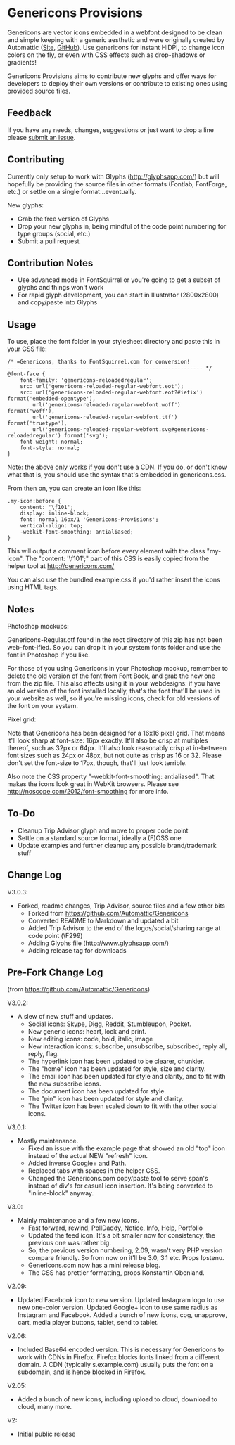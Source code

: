 Genericons Provisions
===

Genericons are vector icons embedded in a webfont designed to be clean and simple keeping with a generic aesthetic and were originally created by Automattic ([Site](http://genericons.com/), [GitHub](https://github.com/Automattic/Genericons)). Use genericons for instant HiDPI, to change icon colors on the fly, or even with CSS effects such as drop-shadows or gradients!

Genericons Provisions aims to contribute new glyphs and offer ways for developers to deploy their own versions or contribute to existing ones using provided source files.


Feedback
---

If you have any needs, changes, suggestions or just want to drop a line please [submit an issue](https://github.com/ActionScripted/Genericons/issues).


Contributing
---

Currently only setup to work with Glyphs (http://glyphsapp.com/) but will hopefully be providing the source files in other formats (Fontlab, FontForge, etc.) or settle on a single format...eventually.

New glyphs:

* Grab the free version of Glyphs
* Drop your new glyphs in, being mindful of the code point numbering for type groups (social, etc.)
* Submit a pull request


Contribution Notes
---

* Use advanced mode in FontSquirrel or you're going to get a subset of glyphs and things won't work
* For rapid glyph development, you can start in Illustrator (2800x2800) and copy/paste into Glyphs


Usage
---

To use, place the font folder in your stylesheet directory and paste this in your CSS file:

    /* =Genericons, thanks to FontSquirrel.com for conversion!
    -------------------------------------------------------------- */
    @font-face {
        font-family: 'genericons-reloadedregular';
        src: url('genericons-reloaded-regular-webfont.eot');
        src: url('genericons-reloaded-regular-webfont.eot?#iefix') format('embedded-opentype'),
            url('genericons-reloaded-regular-webfont.woff') format('woff'),
            url('genericons-reloaded-regular-webfont.ttf') format('truetype'),
            url('genericons-reloaded-regular-webfont.svg#genericons-reloadedregular') format('svg');
        font-weight: normal;
        font-style: normal;
    }

Note: the above only works if you don't use a CDN. If you do, or don't know what that is, you should use the syntax that's embedded in genericons.css.

From then on, you can create an icon like this:

    .my-icon:before {
        content: '\f101';
        display: inline-block;
        font: normal 16px/1 'Genericons-Provisions';
        vertical-align: top;
        -webkit-font-smoothing: antialiased;
    }

This will output a comment icon before every element with the class "my-icon". The "content: '\f101';" part of this CSS is easily copied from the helper tool at http://genericons.com/

You can also use the bundled example.css if you'd rather insert the icons using HTML tags.


Notes
---

Photoshop mockups:

Genericons-Regular.otf found in the root directory of this zip has not been web-font-ified. So you can drop it in your system fonts folder and use the font in Photoshop if you like.

For those of you using Genericons in your Photoshop mockup, remember to delete the old version of the font from Font Book, and grab the new one from the zip file. This also affects using it in your webdesigns: if you have an old version of the font installed locally, that's the font that'll be used in your website as well, so if you're missing icons, check for old versions of the font on your system.

Pixel grid:

Note that Genericons has been designed for a 16x16 pixel grid. That means it'll look sharp at font-size: 16px exactly. It'll also be crisp at multiples thereof, such as 32px or 64px. It'll also look reasonably crisp at in-between font sizes such as 24px or 48px, but not quite as crisp as 16 or 32. Please don't set the font-size to 17px, though, that'll just look terrible.

Also note the CSS property "-webkit-font-smoothing: antialiased". That makes the icons look great in WebKit browsers. Please see http://noscope.com/2012/font-smoothing for more info.

To-Do
---

* Cleanup Trip Advisor glyph and move to proper code point
* Settle on a standard source format, ideally a (F)OSS one
* Update examples and further cleanup any possible brand/trademark stuff


Change Log
---

V3.0.3:

* Forked, readme changes, Trip Advisor, source files and a few other bits
    * Forked from https://github.com/Automattic/Genericons
    * Converted README to Markdown and updated a bit
    * Added Trip Advisor to the end of the logos/social/sharing range at code point (\F299)
    * Adding Glyphs file (http://www.glyphsapp.com/)
    * Adding release tag for downloads


Pre-Fork Change Log
---

(from https://github.com/Automattic/Genericons)

V3.0.2:

* A slew of new stuff and updates.
    * Social icons: Skype, Digg, Reddit, Stumbleupon, Pocket.
    * New generic icons: heart, lock and print.
    * New editing icons: code, bold, italic, image
    * New interaction icons: subscribe, unsubscribe, subscribed, reply all, reply, flag.
    * The hyperlink icon has been updated to be clearer, chunkier.
    * The "home" icon has been updated for style, size and clarity.
    * The email icon has been updated for style and clarity, and to fit with the new subscribe icons.
    * The document icon has been updated for style.
    * The "pin" icon has been updated for style and clarity.
    * The Twitter icon has been scaled down to fit with the other social icons.

V3.0.1:

* Mostly maintenance.
    * Fixed an issue with the example page that showed an old "top" icon instead of the actual NEW "refresh" icon.
    * Added inverse Google+ and Path.
    * Replaced tabs with spaces in the helper CSS.
    * Changed the Genericons.com copy/paste tool to serve span's instead of div's for casual icon insertion. It's being converted to "inline-block" anyway.

V3.0:

* Mainly maintenance and a few new icons.
    * Fast forward, rewind, PollDaddy, Notice, Info, Help, Portfolio
    * Updated the feed icon. It's a bit smaller now for consistency, the previous one was rather big.
    * So, the previous version numbering, 2.09, wasn't very PHP version compare friendly. So from now on it'll be 3.0, 3.1 etc. Props Ipstenu.
    * Genericons.com now has a mini release blog.
    * The CSS has prettier formatting, props Konstantin Obenland.

V2.09:

* Updated Facebook icon to new version. Updated Instagram logo to use new one-color version. Updated Google+ icon to use same radius as Instagram and Facebook. Added a bunch of new icons, cog, unapprove, cart, media player buttons, tablet, send to tablet.

V2.06:

* Included Base64 encoded version. This is necessary for Genericons to work with CDNs in Firefox. Firefox blocks fonts linked from a different domain. A CDN (typically s.example.com) usually puts the font on a subdomain, and is hence blocked in Firefox.

V2.05:

* Added a bunch of new icons, including upload to cloud, download to cloud, many more.

V2:

* Initial public release
